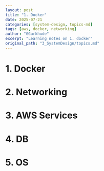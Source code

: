 ```yaml
---
layout: post
title: "1. Docker"
date: 2025-07-21
categories: [system-design, topics-md]
tags: [aws, docker, networking]
author: "GGurkhude"
excerpt: "Learning notes on 1. docker"
original_path: "3_SystemDesign/topics.md"
---
```


# 1. Docker
# 2. Networking
# 3. AWS Services
# 4. DB
# 5. OS